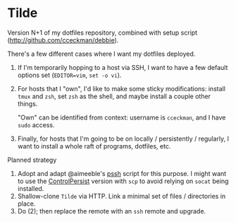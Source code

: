 # Tilde

Version N+1 of my dotfiles repository, combined with setup script (http://github.com/cceckman/debbie).

There's a few different cases where I want my dotfiles deployed.

1.  If I'm temporarily hopping to a host via SSH, I want to have a few default
    options set (`EDITOR=vim`, `set -o vi`).

2.  For hosts that I "own", I'd like to make some sticky modifications: install
    `tmux` and `zsh`, set `zsh` as the shell, and maybe install a couple other
    things.

    "Own" can be identified from context: username is `cceckman`, and I have
    `sudo` access.

3.  Finally, for hosts that I'm going to be on locally / persistently /
    regularly, I want to install a whole raft of programs, dotfiles, etc.

Planned strategy

1.  Adopt and adapt @aimeeble's [pssh](https://github.com/aimeeble/dotfiles/blob/b939b1d026df72dcd2c4fac216d1acd2ff04195d/bin/pssh) script for this purpose.
    I might want to use the [ControlPersist](https://unix.stackexchange.com/questions/669824/scpsshscp-in-a-single-connection)
    version with `scp` to avoid relying on `socat` being installed.
2.  Shallow-clone `Tilde` via HTTP. Link a minimal set of files / directories in
    place.
3.  Do (2); then replace the remote with an `ssh` remote and upgrade.

